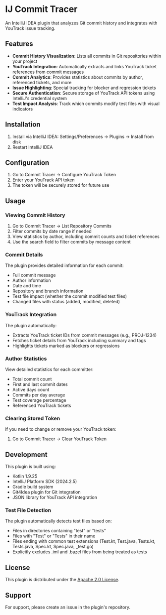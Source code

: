 # IJ Commit Tracer

An IntelliJ IDEA plugin that analyzes Git commit history and integrates with YouTrack issue tracking.

## Features

- **Commit History Visualization**: Lists all commits in Git repositories within your project
- **YouTrack Integration**: Automatically extracts and links YouTrack ticket references from commit messages
- **Commit Analytics**: Provides statistics about commits by author, referenced tickets, and more
- **Issue Highlighting**: Special tracking for blocker and regression tickets
- **Secure Authentication**: Secure storage of YouTrack API tokens using IntelliJ's credential system
- **Test Impact Analysis**: Track which commits modify test files with visual indicators

## Installation

1. Install via IntelliJ IDEA: Settings/Preferences → Plugins → Install from disk
2. Restart IntelliJ IDEA

## Configuration

1. Go to Commit Tracer → Configure YouTrack Token
2. Enter your YouTrack API token
3. The token will be securely stored for future use

## Usage

### Viewing Commit History

1. Go to Commit Tracer → List Repository Commits
2. Filter commits by date range if needed
3. View statistics by author, including commit counts and ticket references
4. Use the search field to filter commits by message content

### Commit Details

The plugin provides detailed information for each commit:
- Full commit message
- Author information
- Date and time
- Repository and branch information
- Test file impact (whether the commit modified test files)
- Changed files with status (added, modified, deleted)

### YouTrack Integration

The plugin automatically:
- Extracts YouTrack ticket IDs from commit messages (e.g., PROJ-1234)
- Fetches ticket details from YouTrack including summary and tags
- Highlights tickets marked as blockers or regressions

### Author Statistics

View detailed statistics for each committer:
- Total commit count
- First and last commit dates
- Active days count
- Commits per day average
- Test coverage percentage
- Referenced YouTrack tickets

### Clearing Stored Token

If you need to change or remove your YouTrack token:
1. Go to Commit Tracer → Clear YouTrack Token

## Development

This plugin is built using:
- Kotlin 1.9.25
- IntelliJ Platform SDK (2024.2.5)
- Gradle build system
- Git4Idea plugin for Git integration
- JSON library for YouTrack API integration

### Test File Detection

The plugin automatically detects test files based on:
- Files in directories containing "test" or "tests"
- Files with "Test" or "Tests" in their name
- Files ending with common test extensions (Test.kt, Test.java, Tests.kt, Tests.java, Spec.kt, Spec.java, _test.go)
- Explicitly excludes .iml and .bazel files from being treated as tests

## License

This plugin is distributed under the [Apache 2.0 License](https://www.apache.org/licenses/LICENSE-2.0).

## Support

For support, please create an issue in the plugin's repository.